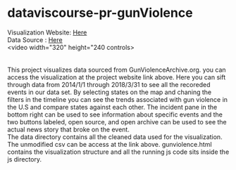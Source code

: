 # dataviscourse-pr-gunViolence

Visualization Website: <a href="https://illex.github.io/dataviscourse-pr-gunViolence/gunviolence.html"> Here</a>
<br>
Data Source : <a href="https://github.com/jamesqo/gun-violence-data"> Here</a>
<br>
<video width="320" height="240 controls>
       <source src="https://www.youtube.com/watch?v=fqrrnmoQG6E&feature=youtu.be" type="video/mp4">
  </video>                                                                                                 
<br>
<br>
This project visualizes data sourced from GunViolenceArchive.org. you can access the visualization at the project website link above.
Here you can sift through data from 2014/1/1 through 2018/3/31 to see all the recoreded events in our data set.
By selecting states on the map and chaning the filters in the timeline you can see the trends associated 
with gun violence in the U.S and compare states against each other.  The incident pane in the bottom right
can be used to see information about specific events and the two buttons labeled, open source, and open archive
can be used to see the actual news story that broke on the event.
<br>
The data directory contains all the cleaned data used for the visualization. The unmodified csv can be access at the link above.
gunviolence.html contains the visualization structure and all the running js code sits inside the js directory.
